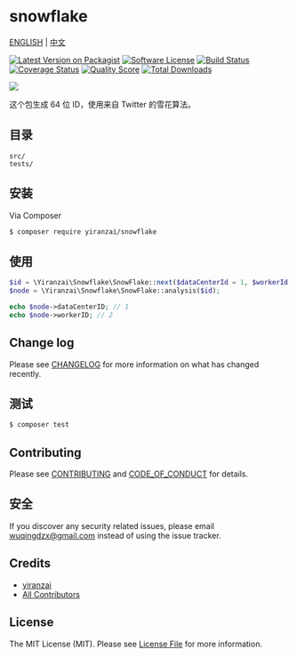 # snowflake

[ENGLISH](../README.md) | [中文](README_ZH_CN.md)

[![Latest Version on Packagist][ico-version]][link-packagist]
[![Software License][ico-license]](LICENSE.md)
[![Build Status][ico-travis]][link-travis]
[![Coverage Status][ico-scrutinizer]][link-scrutinizer]
[![Quality Score][ico-code-quality]][link-code-quality]
[![Total Downloads][ico-downloads]][link-downloads]

![](https://cdn.yiranzai.cn/images_upload/20190323175258.png)

这个包生成 64 位 ID，使用来自 Twitter 的雪花算法。

## 目录

```
src/
tests/
```

## 安装

Via Composer

```bash
$ composer require yiranzai/snowflake
```

## 使用

```php
$id = \Yiranzai\Snowflake\SnowFlake::next($dataCenterId = 1, $workerId = 2);
$node = \Yiranzai\Snowflake\SnowFlake::analysis($id);

echo $node->dataCenterID; // 1
echo $node->workerID; // 2
```

## Change log

Please see [CHANGELOG](CHANGELOG.md) for more information on what has changed recently.

## 测试

```bash
$ composer test
```

## Contributing

Please see [CONTRIBUTING](CONTRIBUTING.md) and [CODE_OF_CONDUCT](CODE_OF_CONDUCT.md) for details.

## 安全

If you discover any security related issues, please email wuqingdzx@gmail.com instead of using the issue tracker.

## Credits

-   [yiranzai][link-author]
-   [All Contributors][link-contributors]

## License

The MIT License (MIT). Please see [License File](LICENSE.md) for more information.

[ico-version]: https://img.shields.io/packagist/v/yiranzai/snowflake.svg?style=flat-square
[ico-license]: https://img.shields.io/badge/license-MIT-brightgreen.svg?style=flat-square
[ico-travis]: https://img.shields.io/travis/yiranzai/php-snowflake/master.svg?style=flat-square
[ico-scrutinizer]: https://img.shields.io/scrutinizer/coverage/g/yiranzai/php-snowflake.svg?style=flat-square
[ico-code-quality]: https://img.shields.io/scrutinizer/g/yiranzai/php-snowflake.svg?style=flat-square
[ico-downloads]: https://img.shields.io/packagist/dt/yiranzai/snowflake.svg?style=flat-square
[link-packagist]: https://packagist.org/packages/yiranzai/snowflake
[link-travis]: https://travis-ci.org/yiranzai/php-snowflake
[link-scrutinizer]: https://scrutinizer-ci.com/g/yiranzai/php-snowflake/code-structure
[link-code-quality]: https://scrutinizer-ci.com/g/yiranzai/php-snowflake
[link-downloads]: https://packagist.org/packages/yiranzai/snowflake
[link-author]: https://github.com/yiranzai
[link-contributors]: ../../contributors
